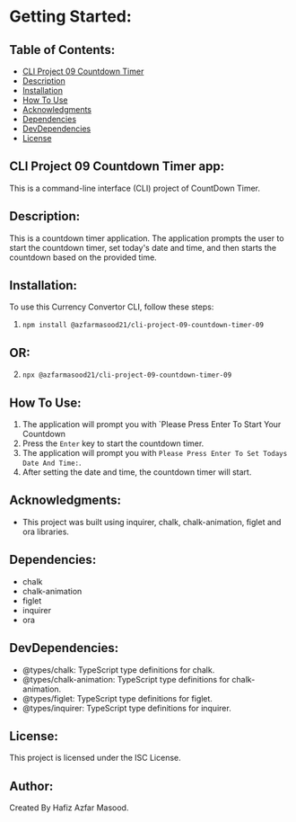 # Getting Started:

## Table of Contents:
- [CLI Project 09 Countdown Timer](#CLI-Project-09-Countdown-Timer)
- [Description](#Description)
- [Installation](#Installation)
- [How To Use](#How-To-Use)
- [Acknowledgments](#Acknowledgments)
- [Dependencies](#Dependencies)
- [DevDependencies](#DevDependencies)
- [License](#License)

## CLI Project 09 Countdown Timer app:
This is a command-line interface (CLI) project of CountDown Timer.

## Description:
This is a countdown timer application. The application prompts the user to start the countdown timer, set today's date and time, and then starts the countdown based on the provided time.

## Installation:
To use this Currency Convertor CLI, follow these steps:
1. ```npm install @azfarmasood21/cli-project-09-countdown-timer-09```

## OR:

2. ```npx @azfarmasood21/cli-project-09-countdown-timer-09```

## How To Use:
1. The application will prompt you with `Please Press Enter To Start Your Countdown 
2. Press the `Enter` key to start the countdown timer.
3. The application will prompt you with `Please Press Enter To Set Todays Date And Time:`.
4. After setting the date and time, the countdown timer will start.

## Acknowledgments:
- This project was built using inquirer, chalk, chalk-animation, figlet and ora libraries.

## Dependencies:
- chalk
- chalk-animation
- figlet
- inquirer
- ora

## DevDependencies:
- @types/chalk: TypeScript type definitions for chalk.
- @types/chalk-animation: TypeScript type definitions for chalk-animation.
- @types/figlet: TypeScript type definitions for figlet.
- @types/inquirer: TypeScript type definitions for inquirer.

## License:
This project is licensed under the ISC License.

## Author:
Created By Hafiz Azfar Masood.
